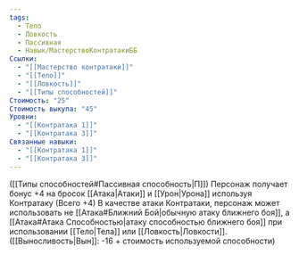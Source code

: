 ```yaml
---
tags:
  - Тело
  - Ловкость
  - Пассивная
  - Навык/МастерствоКонтратакиББ
Ссылки:
  - "[[Мастерство контратаки]]"
  - "[[Тело]]"
  - "[[Ловкость]]"
  - "[[Типы способностей]]"
Стоимость: "25"
Стоимость выкупа: "45"
Уровни:
  - "[[Контратака 1]]"
  - "[[Контратака 3]]"
Связанные навыки:
  - "[[Контратака 1]]"
  - "[[Контратака 3]]"
---
```

([[Типы способностей#Пассивная способность|П]]) Персонаж получает бонус +4 на бросок [[Атака|Атаки]] и [[Урон|Урона]] используя Контратаку (Всего +4)
В качестве атаки Контратаки, персонаж может использовать не [[Атака#Ближний Бой|обычную атаку ближнего боя]], а [[Атака#Атака Способностью|атаку способностью ближнего боя]] при использовании [[Тело|Тела]] или [[Ловкость|Ловкости]]. ([[Выносливость|Вын]]: -16 + стоимость используемой способности)
